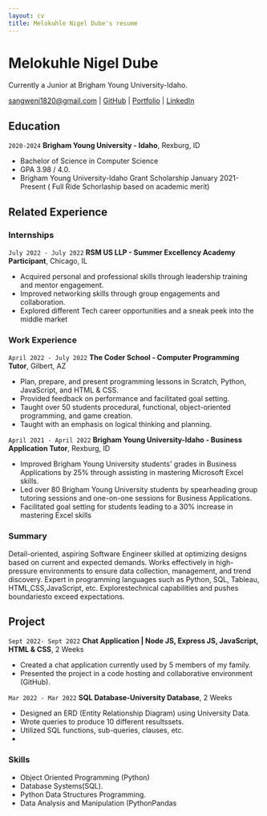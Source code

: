 ```yaml
---
layout: cv
title: Melokuhle Nigel Dube's resume
---
```

# Melokuhle Nigel Dube
Currently a Junior at Brigham Young University-Idaho.

<div id="webaddress">
<a href="sangwen1820@gmail.com">sangweni1820@gmail.com</a>
| <a href="https://github.com/nigel-00">GitHub</a>
| <a href="https://nigelwebsite.netlify.app/">Portfolio</a>
| <a href="https://www.linkedin.com/in/melokuhle-nigel-dube-401b4820a/">LinkedIn</a>
</div>

<!-- https://www.monique.tech/the-art-of-markdown -->


## Education

`2020-2024`
__Brigham Young University - Idaho__, Rexburg, ID

- Bachelor of Science in Computer Science
- GPA 3.98 / 4.0.
- Brigham Young University-Idaho Grant Scholarship January 2021- Present ( Full Ride Schorlaship based on academic merit)


## Related Experience

### Internships

`July 2022 - July 2022`
__RSM US LLP - Summer Excellency Academy Participant__, Chicago, IL

- Acquired personal and professional skills through leadership training and mentor engagement.
- Improved networking skills through group engagements and collaboration.
- Explored different Tech career opportunities and a sneak peek into the middle market

### Work Experience 

`April 2022 - July 2022`
__The Coder School - Computer Programming Tutor__, Gilbert, AZ

- Plan, prepare, and present programming lessons in Scratch, Python, JavaScript, and HTML & CSS.
- Provided feedback on performance and facilitated goal setting.
- Taught over 50 students procedural, functional, object-oriented programming, and game creation.
- Taught with an emphasis on logical thinking and planning.


`April 2021 - April 2022`
__Brigham Young University-Idaho - Business Application Tutor__, Rexburg, ID

- Improved Brigham Young University students' grades in Business Applications by 25% through assisting in mastering
  Microsoft Excel skills.
- Led over 80 Brigham Young University students by spearheading group tutoring sessions and one-on-one sessions for
  Business Applications.
- Facilitated goal setting for students leading to a 30% increase in mastering Excel skills 

### Summary 
Detail-oriented, aspiring Software Engineer skilled at optimizing designs based on current and expected demands. Works effectively in 
high-pressure environments to ensure data collection, management, and trend discovery. Expert in programming languages such as 
Python, SQL, Tableau, HTML,CSS,JavaScript, etc. Explorestechnical capabilities and pushes boundariesto exceed expectations.


## Project 

`Sept 2022- Sept 2022`
__Chat Application | Node JS, Express JS, JavaScript, HTML & CSS__, 2 Weeks 
- Created a chat application currently used by 5 members of my family.
- Presented the project in a code hosting and collaborative environment (GitHub).

`Mar 2022 - Mar 2022`
__SQL Database-University Database__, 2 Weeks
- Designed an ERD (Entity Relationship Diagram) using University Data.
- Wrote queries to produce 10 different resultssets.
- Utilized SQL functions, sub-queries, clauses, etc.
- 
### Skills
- Object Oriented Programming (Python)
- Database Systems(SQL).
-  Python Data Structures Programming.
- Data Analysis and Manipulation (PythonPandas


<!-- ### Footer

Last updated: May 2013 -->


